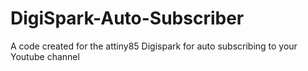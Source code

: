 # DigiSpark-Auto-Subscriber
A code created for the attiny85 Digispark for auto subscribing to your Youtube channel
